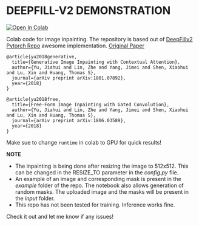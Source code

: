 # **DEEPFILL-V2 DEMONSTRATION**

 [![Open In Colab](https://colab.research.google.com/assets/colab-badge.svg)](https://colab.research.google.com/github/vrindaprabhu/deepfillv2_colab/blob/main/DeepFillv2_Colab.ipynb)

Colab code for image inpainting. The repository is based out of [DeepFillv2 Pytorch Repo](https://github.com/csqiangwen/DeepFillv2_Pytorch) awesome implementation. 
[Original Paper](https://arxiv.org/abs/1806.03589)


```
@article{yu2018generative,
  title={Generative Image Inpainting with Contextual Attention},
  author={Yu, Jiahui and Lin, Zhe and Yang, Jimei and Shen, Xiaohui and Lu, Xin and Huang, Thomas S},
  journal={arXiv preprint arXiv:1801.07892},
  year={2018}
}

@article{yu2018free,
  title={Free-Form Image Inpainting with Gated Convolution},
  author={Yu, Jiahui and Lin, Zhe and Yang, Jimei and Shen, Xiaohui and Lu, Xin and Huang, Thomas S},
  journal={arXiv preprint arXiv:1806.03589},
  year={2018}
}

```

Make sue to change `runtime` in colab to GPU for quick results!

**NOTE**

- The inpainting is being done after resizing the image to 512x512. This can be changed in the RESIZE_TO parameter in the _config.py_ file.
- An example of an image and corresponding mask is present in the _example_ folder of the repo. The notebook also allows generation of random masks. The uploaded image and the masks will be present in the _input_ folder.
- This repo has not been tested for training. Inference works fine.

Check it out and let me know if any issues!


